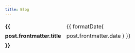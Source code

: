 ```yaml
---
title: Blog
---
```


<script setup>
import { data as posts } from '/data/posts.data'
import formatDate from '/.vitepress/theme/utils/formatDate'
import getSorted from '/.vitepress/theme/utils/getSorted'
import getRandom from '/.vitepress/theme/utils/getRandom'

const sortedPosts = getSorted( posts )
const randomPost = getRandom( posts )
</script>

<ul>
    <li v-for='(post, key) of sortedPosts' :key='key'>
        <strong><a :href="'/quahog'+post.url">{{ post.frontmatter.title }}</a></strong><br/>
        <span>{{ formatDate( post.frontmatter.date ) }}</span>
    </li>
</ul>

<!-- commented out until we have more content
## Random post
<ul>
    <li>
        <strong><a :href="randomPost.url">{{ randomPost.frontmatter.title }}</a></strong><br/>
        <span>{{ formatDate( randomPost.frontmatter.date ) }}</span>
    </li>
</ul>
-->

<style scoped>
ul {
    list-style-type: none;
    padding-left: 0;
    font-size: 1.125rem;
    line-height: 1.75;
}

li {
    display: flex;
    justify-content: space-between;
}

li span {
    font-family: var(--vp-font-family-mono);
    font-size: var(--vp-code-font-size);
}
</style>